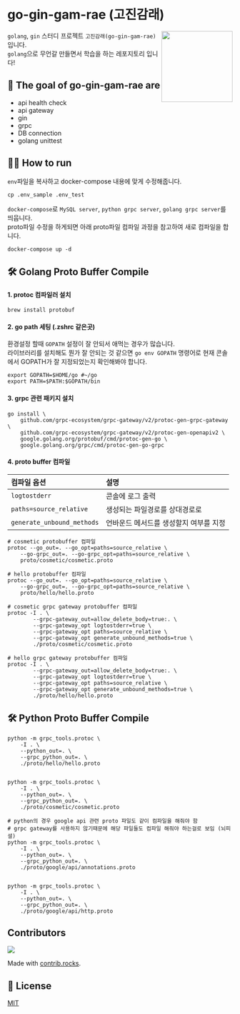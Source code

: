# go-gin-gam-rae (고진감래)

<img align="right" width="159px" src="https://user-images.githubusercontent.com/24591259/222955830-f9cbb8f3-b1e8-4cee-8995-bda4d324dc71.png">

`golang`, `gin` 스터디 프로젝트 `고진감래(go-gin-gam-rae)` 입니다. <br>
`golang`으로 무언갈 만들면서 학습을 하는 레포지토리 입니다!

## 🚀 The goal of go-gin-gam-rae are

- api health check
- api gateway
- gin
- grpc
- DB connection
- golang unittest

## 🏃‍♂️ How to run

`env`파일을 복사하고 docker-compose 내용에 맞게 수정해줍니다.

```shell
cp .env_sample .env_test
```

`docker-compose`로 `MySQL server`, `python grpc server`, `golang grpc server`를 띄웁니다. <br>
proto파일 수정을 하게되면 아래 proto파일 컴파일 과정을 참고하여 새로 컴파일을 합니다.

```shell
docker-compose up -d
```

## 🛠 Golang Proto Buffer Compile

#### 1. protoc 컴파일러 설치

```shell
brew install protobuf
```

#### 2. go path 세팅 (.zshrc 같은곳)

환경설정 할때 `GOPATH` 설정이 잘 안되서 애먹는 경우가 많습니다. <br>
라이브러리를 설치해도 뭔가 잘 안되는 것 같으면 `go env GOPATH` 명령어로 현재 콘솔에서 GOPATH가 잘 지정되었는지 확인해봐야 합니다.

```shell
export GOPATH=$HOME/go #~/go
export PATH=$PATH:$GOPATH/bin
```

#### 3. grpc 관련 패키지 설치

```shell
go install \
    github.com/grpc-ecosystem/grpc-gateway/v2/protoc-gen-grpc-gateway \
    github.com/grpc-ecosystem/grpc-gateway/v2/protoc-gen-openapiv2 \
    google.golang.org/protobuf/cmd/protoc-gen-go \
    google.golang.org/grpc/cmd/protoc-gen-go-grpc 
```

#### 4. proto buffer 컴파일

| 컴파일 옵션                     | 설명                    |
|:---------------------------|:----------------------|
| `logtostderr`              | 콘솔에 로그 출력             |
| `paths=source_relative`    | 생성되는 파일경로를 상대경로로      |
| `generate_unbound_methods` | 언바운드 메서드를 생성할지 여부를 지정 |

```shell
# cosmetic protobuffer 컴파일
protoc --go_out=. --go_opt=paths=source_relative \
    --go-grpc_out=. --go-grpc_opt=paths=source_relative \
    proto/cosmetic/cosmetic.proto

# hello protobuffer 컴파일
protoc --go_out=. --go_opt=paths=source_relative \
    --go-grpc_out=. --go-grpc_opt=paths=source_relative \
    proto/hello/hello.proto

# cosmetic grpc gateway protobuffer 컴파일    
protoc -I . \
		--grpc-gateway_out=allow_delete_body=true:. \
		--grpc-gateway_opt logtostderr=true \
		--grpc-gateway_opt paths=source_relative \
		--grpc-gateway_opt generate_unbound_methods=true \
		./proto/cosmetic/cosmetic.proto

# hello grpc gateway protobuffer 컴파일
protoc -I . \
		--grpc-gateway_out=allow_delete_body=true:. \
		--grpc-gateway_opt logtostderr=true \
		--grpc-gateway_opt paths=source_relative \
		--grpc-gateway_opt generate_unbound_methods=true \
		./proto/hello/hello.proto
```

## 🛠 Python Proto Buffer Compile

```shell
python -m grpc_tools.protoc \
	-I . \
    --python_out=. \
    --grpc_python_out=. \
    ./proto/hello/hello.proto


python -m grpc_tools.protoc \
	-I . \
    --python_out=. \
    --grpc_python_out=. \
    ./proto/cosmetic/cosmetic.proto

# python의 경우 google api 관련 proto 파일도 같이 컴파일을 해줘야 함
# grpc gateway를 사용하지 않기때문에 해당 파일들도 컴파일 해줘야 하는걸로 보임 (뇌피셜) 
python -m grpc_tools.protoc \
	-I . \
    --python_out=. \
    --grpc_python_out=. \
    ./proto/google/api/annotations.proto


python -m grpc_tools.protoc \
	-I . \
    --python_out=. \
    --grpc_python_out=. \
    ./proto/google/api/http.proto

```

## Contributors
<a href="https://github.com/Jay-Chan9yu/go-gin-gam-rae/graphs/contributors">
  <img src="https://contrib.rocks/image?repo=Jay-Chan9yu/go-gin-gam-rae" />
</a>

Made with [contrib.rocks](https://contrib.rocks).

## 🔏 License

[MIT](https://choosealicense.com/licenses/mit/)

